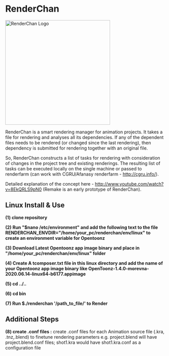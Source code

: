 RenderChan
==========

<img src="http://artwork.morevnaproject.org/albums/2016-06-13-renderchan-logo-v2/2016-06-13-logo-alpha.png" alt="RenderChan Logo" height=330 title="RenderChan mascot by Anastasia Majzhegisheva" />

RenderChan is a smart rendering manager for animation projects. It takes a file for rendering  and analyses all its dependencies. If any of the dependent files needs to be rendered (or changed since the last rendering), then dependency is submitted for rendering together with an original file.

So, RenderChan constructs a list of tasks for rendering with consideration of changes in the project tree and existing renderings. The resulting list of tasks can be executed locally on the single machine or passed to renderfarm (can work with CGRU/Afanasy renderfarm - http://cgru.info/).

Detailed explanation of the concept here - http://www.youtube.com/watch?v=8EkQRLS9pN0 (Remake is an early prototype of RenderChan).﻿


## Linux Install & Use
**(1) clone repository**


**(2) Run "$nano /etc/environment" and add the following text to the file RENDERCHAN_ENVDIR="/home/your_pc/renderchan/env/linux"
    to create an environment variable for Opentoonz**

    
**(3) Download Latest Opentoonz app image binary and place in "/home/your_pc/renderchan/env/linux" folder**


**(4) Create A tcomposer.txt file in this linux directory and add the name of your Opentoonz app image binary like
    OpenToonz-1.4.0-morevna-2020.06.14-linux64-b6177.appimage**


**(5) cd ../..**


**(6) cd bin**


**(7) Run $./renderchan '/path_to_file/' to Render**

## Additional Steps

**(8) create .conf files :** 
    create .conf files for each Animation source file (.kra, .tnz,.blend) to finetune rendering parameters
    e.g. project.blend will have project.blend.conf files; shot1.kra would have shot1.kra.conf
    as a configuration file
 
